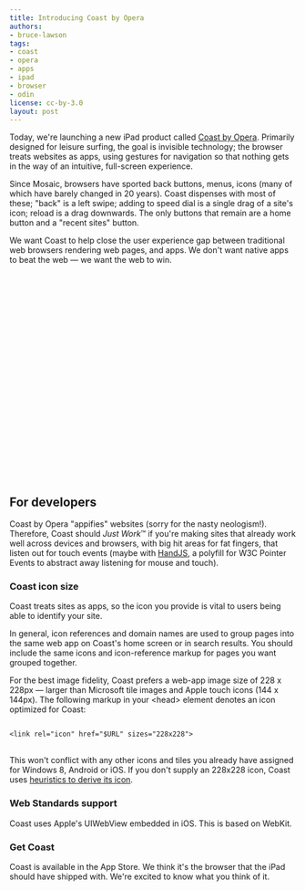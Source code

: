 ```yaml
---
title: Introducing Coast by Opera
authors:
- bruce-lawson
tags:
- coast
- opera
- apps
- ipad
- browser
- odin
license: cc-by-3.0
layout: post
---
```


<p>Today, we&#39;re launching a new iPad product called <a href="http://coastbyopera.com">Coast by Opera</a>. Primarily designed for leisure surfing, the goal is invisible technology; the browser treats websites as apps, using gestures for navigation so that nothing gets in the way of an intuitive, full-screen experience.</p>

<p>Since Mosaic, browsers have sported back buttons, menus, icons (many of which have barely changed in 20 years). Coast dispenses with most of these; &quot;back&quot; is a left swipe; adding to speed dial is a single drag of a site&#39;s icon; reload is a drag downwards. The only buttons that remain are a home button and a &quot;recent sites&quot; button.</p>
<p>We want Coast to help close the user experience gap between traditional web browsers rendering web pages, and apps. We don&#39;t want native apps to beat the web — we want the web to win.</p>

<object width="640" height="360">
<param name="movie" value="http://www.youtube.com/v/PY23b1X9mAM" />
<param name="allowFullScreen" value="true" />
<param name="allowscriptaccess" value="never" />
<embed src="http://www.youtube.com/v/PY23b1X9mAM" type="application/x-shockwave-flash" allowfullscreen="true" width="640" height="360" allowscriptaccess="never" />
</object>

<h2>For developers</h2>

<p>Coast by Opera &quot;appifies&quot; websites (sorry for the nasty neologism!). Therefore, Coast should <i>Just Work</i>&#x2122; if you&#39;re making sites that already work well across devices and browsers, with big hit areas for fat fingers, that listen out for touch events (maybe with <a href="https://handjs.codeplex.com">HandJS</a>, a polyfill for W3C Pointer Events to abstract away listening for mouse and touch).</p>

<h3>Coast icon size</h3>
<p>Coast treats sites as apps, so the icon you provide is vital to users being able to identify your site.</p>
<p>In general, icon references and domain names are used to group pages into the same web app on Coast&#39;s home screen or in search results. You should include the same icons and icon-reference markup for pages you want grouped together.</p>

<p>For the best image fidelity, Coast prefers a web-app image size of 228 x 228px —  larger than Microsoft tile images and Apple touch icons (144 x 144px). The following markup in your &lt;head&gt; element denotes an icon optimized for Coast:</p>
<pre>
<code>
&lt;link rel=&quot;icon&quot; href=&quot;$URL&quot; sizes=&quot;228x228&quot;&gt;
</code>
</pre>

<p>This won&#39;t conflict with any other icons and tiles you already have assigned for Windows 8, Android or iOS. If you don&#39;t supply an 228x228 icon, Coast uses <a href="http://coastbyopera.com/developer">heuristics to derive its icon</a>.</p>

<h3>Web Standards support</h3>

<p>Coast uses Apple&#39;s UIWebView embedded in iOS. This is based on WebKit.</p>

<h3>Get Coast</h3>

<p>Coast is available in the App Store. We think it&#39;s the browser that the iPad should have shipped with. We&#39;re excited to know what you think of it.</p>
